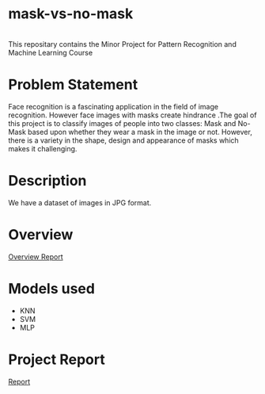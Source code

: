# mask-vs-no-mask
<br/>
This repositary contains the Minor Project for Pattern Recognition and Machine Learning Course

# Problem Statement
Face recognition is a fascinating application in the field of image recognition. However face images with masks create hindrance .The goal of this project is to classify images of people into two classes: Mask and No-Mask based upon whether they wear a mask in the image or not. However, there is a variety in the shape, design and appearance of masks which makes it challenging. 

# Description

We have a dataset of images in JPG format.

# Overview

[Overview Report](https://docs.google.com/presentation/d/1Qw1z-g5DKBR9NJXAAEP0mrnpBmB8OJ8VrCfYqI0KTHU/edit?usp=sharing)

# Models used 

   - KNN
   - SVM
   - MLP

# Project Report 
[Report](https://docs.google.com/document/d/19p8e8cjtQHPzzwVrS8blb1Ez2lCQyGghQhl9PrBs-Ig/edit?usp=sharing)
